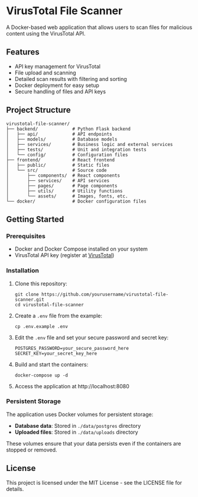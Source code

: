 # VirusTotal File Scanner

A Docker-based web application that allows users to scan files for malicious content using the VirusTotal API.

## Features

- API key management for VirusTotal
- File upload and scanning
- Detailed scan results with filtering and sorting
- Docker deployment for easy setup
- Secure handling of files and API keys

## Project Structure

```
virustotal-file-scanner/
├── backend/             # Python Flask backend
│   ├── api/             # API endpoints
│   ├── models/          # Database models
│   ├── services/        # Business logic and external services
│   ├── tests/           # Unit and integration tests
│   └── config/          # Configuration files
├── frontend/            # React frontend
│   ├── public/          # Static files
│   └── src/             # Source code
│       ├── components/  # React components
│       ├── services/    # API services
│       ├── pages/       # Page components
│       ├── utils/       # Utility functions
│       └── assets/      # Images, fonts, etc.
└── docker/              # Docker configuration files
```

## Getting Started

### Prerequisites

- Docker and Docker Compose installed on your system
- VirusTotal API key (register at [VirusTotal](https://www.virustotal.com/))

### Installation

1. Clone this repository:
   ```
   git clone https://github.com/yourusername/virustotal-file-scanner.git
   cd virustotal-file-scanner
   ```

2. Create a `.env` file from the example:
   ```
   cp .env.example .env
   ```

3. Edit the `.env` file and set your secure password and secret key:
   ```
   POSTGRES_PASSWORD=your_secure_password_here
   SECRET_KEY=your_secret_key_here
   ```

4. Build and start the containers:
   ```
   docker-compose up -d
   ```

5. Access the application at http://localhost:8080

### Persistent Storage

The application uses Docker volumes for persistent storage:

- **Database data**: Stored in `./data/postgres` directory
- **Uploaded files**: Stored in `./data/uploads` directory

These volumes ensure that your data persists even if the containers are stopped or removed.

## License

This project is licensed under the MIT License - see the LICENSE file for details.